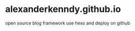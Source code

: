alexanderkenndy.github.io
=========================

open source blog framework use hexo and deploy on github
